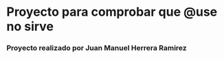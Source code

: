# Proyecto para comprobar que @use no sirve 

### Proyecto realizado por Juan Manuel Herrera Ramirez